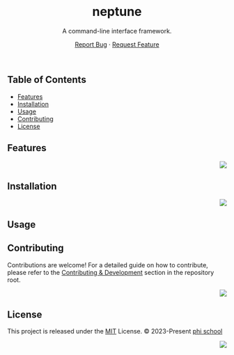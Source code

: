<a name="readme-top"></a>

<br/>

<div align="center">

<h1>neptune</h1>

<p>
 A command-line interface framework. 
</p>

[Report Bug][github-issues-link] · [Request Feature][github-issues-link]

</div>

<br/>

## Table of Contents

- [Features](#features)
- [Installation](#installation)
- [Usage](#usage)
- [Contributing](#contributing)
- [License](#license)

## Features

<div align="right">

[![][back-to-top]](#readme-top)

</div>

## Installation

<div align="right">
  
[![][back-to-top]](#readme-top)

</div>

## Usage

## Contributing

Contributions are welcome! For a detailed guide on how to contribute, please refer to the [Contributing & Development](../README.md#contributing--development) section in the repository root.

<div align="right">
  
[![][back-to-top]](#readme-top)

</div>

## License

This project is released under the [MIT](../LICENSE) License. © 2023-Present [phi school](https://phi.school)

<div align="right">
  
[![][back-to-top]](#readme-top)

</div>

<!-- Link Group -->

[back-to-top]: https://img.shields.io/badge/-⇧_Back_To_Top-black?style=flat-square
[contributing-guide]: ../CONTRIBUTING.md
[contributors-contrib]: https://contrib.rocks/image?repo=phi-school/neptune
[contributors-link]: https://github.com/phi-school/neptune/graphs/contributors
[github-issues-link]: https://github.com/phi-school/neptune/issues
